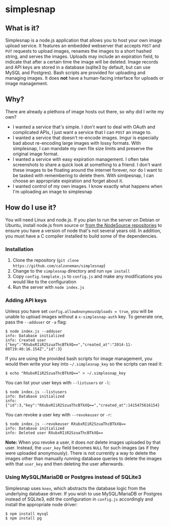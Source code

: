 simplesnap
==========

## What is it?

Simplesnap is a node.js application that allows you to host your own image upload service.  It features an embedded webserver that accepts `POST` and `PUT` requests to upload images, renames the images to a short hashed string, and serves the images.  Uploads may include an expiration field, to indicate that after a certain time the image will be deleted.  Image records and API keys are stored in a database (sqlite3 by default, but can use MySQL and Postgres).  Bash scripts are provided for uploading and managing images.  It does **not** have a human-facing interface for uploads or image management.

## Why?

There are already a plethora of image hosts out there, so why did I write my own?

  * I wanted a service that's simple.  I don't want to deal with OAuth and complicated APIs, I just want a service that I can `POST` an image to.
  * I wanted a service that doesn't re-encode images.  Imgur is especially bad about re-encoding large images with lossy formats.  With simplesnap, I can mandate my own file size limits and preserve the original image format.
  * I wanted a service with easy expiration management.  I often take screenshots to share a quick look at something to a friend.  I don't want these images to be floating around the internet forever, nor do I want to be tasked with remembering to delete them.  With simlpesnap, I can choose an appropriate expiration and forget about it.
  * I wanted control of my own images.  I know exactly what happens when I'm uploading an image to simplesnap

## How do I use it?

You will need Linux and node.js.  If you plan to run the server on Debian or Ubuntu, install node.js from source or [from the NodeSource repositories](https://github.com/joyent/node/wiki/Installing-Node.js-via-package-manager) to ensure you have a version of node that's not several years old.  In addition, you must have a C compiler installed to build some of the dependencies.

### Installation

  1. Clone the repository (`git clone https://github.com/calzoneman/simplesnap`)
  2. Change to the `simplesnap` directory and run `npm install`
  3. Copy `config.template.js` to `config.js` and make any modifications you would like to the configuration
  4. Run the server with `node index.js`

### Adding API keys

Unless you have set `config.allowAnonymousUploads = true`, you will be unable to upload images without a `x-simplesnap-auth` key.  To generate one, pass the `--adduser` or `-a` flag:

```
$ node index.js --adduser
info: Database initialized
info: Created user {"key":"RXubxRIiR2SzuaThcBTkXQ==","created_at":"2014-11-08T19:40:16.154Z","id":3}
```

If you are using the provided bash scripts for image management, you would then write your key into `~/.simplesnap_key` so the scripts can read it:

```
$ echo "RXubxRIiR2SzuaThcBTkXQ==" > ~/.simplesnap_key
```

You can list your user keys with `--listusers` or `-l`:

```
$ node index.js --listusers
info: Database initialized
info: {"id":3,"key":"RXubxRIiR2SzuaThcBTkXQ==","created_at":1415475616154}
```

You can revoke a user key with `--revokeuser` or `-r`:

```
$ node index.js --revokeuser RXubxRIiR2SzuaThcBTkXQ==
info: Database initialized
info: Deleted user RXubxRIiR2SzuaThcBTkXQ==
```

**Note:** When you revoke a user, it does *not* delete images uploaded by that user.  Instead, the `user_key` field becomes `NULL` for such images (as if they were uploaded anonymously).  There is not currently a way to delete the images other than manually running database queries to delete the images with that `user_key` and then deleting the user afterwards.

### Using MySQL/MariaDB or Postgres instead of SQLite3

Simplesnap uses `knex`, which abstracts the database logic from the underlying database driver.  If you wish to use MySQL/MariaDB or Postgres instead of SQLite3, edit the configuration in `config.js` accordingly and install the appropriate node driver:

```
$ npm install mysql
$ npm install pg
```
